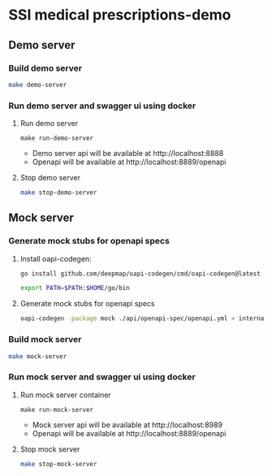 # SSI medical prescriptions-demo

## Demo server

### Build demo server
```bash
make demo-server
```

### Run demo server and swagger ui using docker
1. Run demo server
    ```
    make run-demo-server
    ```
    - Demo server api will be available at http://localhost:8888
    - Openapi will be available at http://localhost:8889/openapi

2. Stop demo server
    ```bash
    make stop-demo-server
    ```

## Mock server

### Generate mock stubs for openapi specs
1. Install oapi-codegen:
    ```bash
    go install github.com/deepmap/oapi-codegen/cmd/oapi-codegen@latest
    ```
    ```bash
    export PATH=$PATH:$HOME/go/bin
    ```
2. Generate mock stubs for openapi specs
    ```bash
    oapi-codegen -package mock ./api/openapi-spec/openapi.yml > internal/controller/mock/ssimp_mock.gen.go
    ```
### Build mock server
```bash
make mock-server
```

### Run mock server and swagger ui using docker
1. Run mock server container
    ```
    make run-mock-server
    ```
    - Mock server api will be available at http://localhost:8989
    - Openapi will be available at http://localhost:8889/openapi

2. Stop mock server
    ```bash
    make stop-mock-server
    ```